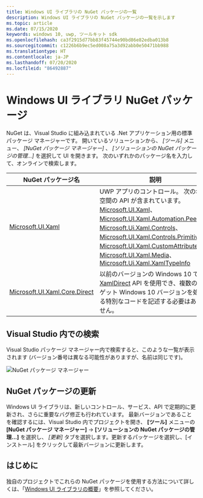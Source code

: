 ```yaml
---
title: Windows UI ライブラリの NuGet パッケージの一覧
description: Windows UI ライブラリの NuGet パッケージの一覧を示します
ms.topic: article
ms.date: 07/15/2020
keywords: windows 10, uwp, ツールキット sdk
ms.openlocfilehash: ca3f2915d77bb83f45744e90bd86e82edba013b8
ms.sourcegitcommit: c1226b6b9ec5ed008a75a3d92abb0e50471bb988
ms.translationtype: HT
ms.contentlocale: ja-JP
ms.lasthandoff: 07/20/2020
ms.locfileid: "86492887"
---
```

# <a name="windows-ui-library-nuget-packages"></a>Windows UI ライブラリ NuGet パッケージ

NuGet は、Visual Studio に組み込まれている .Net アプリケーション用の標準パッケージ マネージャーです。 開いているソリューションから、 *[ツール]* メニュー、 *[NuGet パッケージ マネージャー]* 、 *[ソリューションの NuGet パッケージの管理...]* を選択して UI を開きます。  次のいずれかのパッケージ名を入力して、オンラインで検索します。

| NuGet パッケージ名 | 説明 |
| --- | --- |
| [Microsoft.UI.Xaml](https://www.nuget.org/packages/Microsoft.UI.Xaml/) | UWP アプリのコントロール。 次の名前空間の API が含まれています。[Microsoft.UI.Xaml](/uwp/api/microsoft.ui.xaml)、[Microsoft.UI.Xaml.Automation.Peers](/uwp/api/microsoft.ui.xaml.automation.peers)、[Microsoft.Ui.Xaml.Controls](/uwp/api/microsoft.ui.xaml.controls)、[Microsoft.UI.Xaml.Controls.Primitives](/uwp/api/microsoft.ui.xaml.controls.primitives)、[Microsoft.UI.Xaml.CustomAttributes](/uwp/api/microsoft.ui.xaml.customattributes)、[Microsoft.UI.Xaml.Media](/uwp/api/microsoft.ui.xaml.media)、[Microsoft.Ui.Xaml.XamlTypeInfo](/uwp/api/microsoft.ui.xaml.xamltypeinfo) |
| [Microsoft.UI.Xaml.Core.Direct](https://www.nuget.org/packages/Microsoft.UI.Xaml.Core.Direct) | 以前のバージョンの Windows 10 で [XamlDirect](/uwp/api/microsoft.ui.xaml.core.direct.xamldirect) API を使用でき、複数のターゲット Windows 10 バージョンを処理する特別なコードを記述する必要はありません。 |


## <a name="search-in-visual-studio"></a>Visual Studio 内での検索

Visual Studio パッケージ マネージャー内で検索すると、このような一覧が表示されます (バージョン番号は異なる可能性がありますが、名前は同じです)。

![NuGet パッケージ マネージャー](images/NugetPackages.png)

## <a name="update-nuget-packages"></a>NuGet パッケージの更新

Windows UI ライブラリは、新しいコントロール、サービス、API で定期的に更新され、さらに重要なバグ修正も行われています。 最新バージョンであることを確認するには、Visual Studio 内でプロジェクトを開き、 **[ツール]** メニューの **[NuGet パッケージ マネージャー]**  ->  **[ソリューションの NuGet パッケージの管理...]** を選択し、 *[更新]* タブを選択します。更新するパッケージを選択し、[インストール] をクリックして最新バージョンに更新します。

## <a name="getting-started"></a>はじめに

独自のプロジェクトでこれらの NuGet パッケージを使用する方法について詳しくは、「[Windows UI ライブラリの概要](getting-started.md)」を参照してください。
